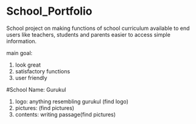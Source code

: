 # School_Portfolio
School project on making functions of school curriculum available to end users like teachers, students and parents easier to access simple information. 


main goal:
  1. look great
  2. satisfactory functions
  3. user friendly



#School Name: Gurukul
1. logo: anything resembling gurukul (find logo)
2. pictures: (find pictures)
3. contents: writing passage(find pictures) 
